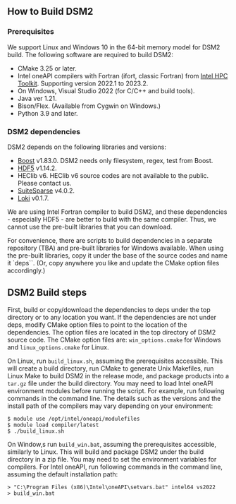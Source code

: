 ## How to Build DSM2

### Prerequisites
We support Linux and Windows 10 in the 64-bit memory model for DSM2 build. The following software are required to build DSM2:

- CMake 3.25 or later.
- Intel oneAPI compilers with Fortran (ifort, classic Fortran) from [Intel HPC Toolkit](https://www.intel.com/content/www/us/en/developer/tools/oneapi/hpc-toolkit.html#gs.0nsarg). Supporting version 2022.1 to 2023.2.
- On Windows, Visual Studio 2022 (for C/C++ and build tools).
- Java ver 1.21.
- Bison/Flex. (Available from Cygwin on Windows.)
- Python 3.9 and later.

### DSM2 dependencies
DSM2 depends on the following libraries and versions:

- [Boost](https://www.boost.org/) v1.83.0. DSM2 needs only filesystem, regex, test from Boost.
- [HDF5](https://www.hdfgroup.org/solutions/hdf5/) v1.14.2.
- HEClib v6. HEClib v6 source codes are not available to the public. Please contact us.
- [SuiteSparse](https://people.engr.tamu.edu/davis/suitesparse.html) v4.0.2.
- [Loki](https://sourceforge.net/projects/loki-lib/) v0.1.7.

We are using Intel Fortran compiler to build DSM2, and these dependencies - especially HDF5 - are better to build with the same compiler. Thus, we cannot use the pre-built libraries that you can download.

For convenience, there are scripts to build dependencies in a separate repository (TBA) and pre-built libraries for Windows available. When using the pre-built libraries, copy it under the base of the source codes and name it `deps``. (Or, copy anywhere you like and update the CMake option files accordingly.)

## DSM2 Build steps
First, build or copy/download the dependencies to deps under the top directory or to any location you want. If the dependencies are not under deps, modify CMake option files to point to the location of the dependencies. The option files are located in the top directory of DSM2 source code. The CMake option files are: `win_options.cmake` for Windows and `linux_options.cmake` for Linux.

On Linux, run `build_linux.sh`, assuming the prerequisites accessible. This will create a build directory, run CMake to generate Unix Makefiles, run Linux Make to build DSM2 in the release mode, and package products into a `tar.gz` file under the build directory. You may need to load Intel oneAPI environment modules before running the script. For example, run following commands in the command line. The details such as the versions and the install path of the compilers may vary depending on your environment:

```
$ module use /opt/intel/oneapi/modulefiles
$ module load compiler/latest
$ ./build_linux.sh
```

On Window,s run `build_win.bat`, assuming the prerequisites accessible, similarly to Linux. This will build and package DSM2 under the build directory in a zip file. You may need to set the environment variables for compilers. For Intel oneAPI, run following commands in the command line, assuming the default installation path:

```
> "C:\Program Files (x86)\Intel\oneAPI\setvars.bat" intel64 vs2022
> build_win.bat
```

